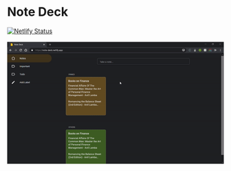 # Note Deck

[![Netlify Status](https://api.netlify.com/api/v1/badges/78ea3cde-a4eb-49fa-80cc-2f1efd98429a/deploy-status)](https://app.netlify.com/sites/note-deck/deploys)

![](/public/demo.gif)

